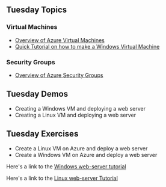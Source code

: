 ## Tuesday Topics

### Virtual Machines
- [Overview of Azure Virtual Machines](https://azure.microsoft.com/en-us/services/virtual-machines/#overview)
- [Quick Tutorial on how to make a Windows Virtual Machine](https://docs.microsoft.com/en-us/azure/virtual-machines/windows/quick-create-portal)

### Security Groups
- [Overview of Azure Security Groups](https://docs.microsoft.com/en-us/azure/virtual-network/network-security-groups-overview)

## Tuesday Demos
- Creating a Windows VM and deploying a web server
- Creating a Linux VM and deploying a web server

## Tuesday Exercises
- Create a Linux VM on Azure and deploy a web server
- Create a Windows VM on Azure and deploy a web server

Here's a link to the [Windows web-server tutorial](https://docs.microsoft.com/en-us/azure/virtual-machines/windows/quick-create-portal)

Here's a link to the [Linux web-server Tutorial](https://docs.microsoft.com/en-us/azure/virtual-machines/linux/quick-create-portal)
